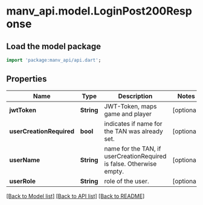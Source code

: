 # manv_api.model.LoginPost200Response

## Load the model package
```dart
import 'package:manv_api/api.dart';
```

## Properties
Name | Type | Description | Notes
------------ | ------------- | ------------- | -------------
**jwtToken** | **String** | JWT-Token, maps game and player | [optional] 
**userCreationRequired** | **bool** | indicates if name for the TAN was already set. | [optional] 
**userName** | **String** | name for the TAN, if userCreationRequired is false. Otherwise empty. | [optional] 
**userRole** | **String** | role of the user. | [optional] 

[[Back to Model list]](../README.md#documentation-for-models) [[Back to API list]](../README.md#documentation-for-api-endpoints) [[Back to README]](../README.md)


